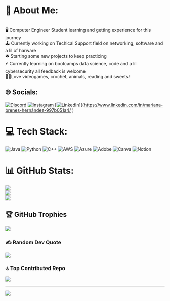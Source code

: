 
# 💫 About Me:
<br>🖥️ Computer Engineer Student learning and getting experience for this journey<br>🕹️ Currently working on Techical Support field on networking, software and a lil of harware <br>☘️ Starting some new projects to keep practicing <br>⚡ Currently learning on bootcamps data science, code and a lil cybersecurity all feedback is welcome<br>🩷🧶Love videogames, crochet, animals, reading and sweets! <br>


## 🌐 Socials:
[![Discord](https://img.shields.io/badge/Discord-%237289DA.svg?logo=discord&logoColor=white)](https://discord.gg/aelinfirebreathing) [![Instagram](https://img.shields.io/badge/Instagram-%23E4405F.svg?logo=Instagram&logoColor=white)](https://instagram.com/merkurmariana) [![LinkedIn](https://img.shields.io/badge/LinkedIn-%230077B5.svg?logo=linkedin&logoColor=white)]((https://www.linkedin.com/in/mariana-brenes-hernández-997b051a4/ ) 

# 💻 Tech Stack:
![Java](https://img.shields.io/badge/java-%23ED8B00.svg?style=for-the-badge&logo=openjdk&logoColor=white) ![Python](https://img.shields.io/badge/python-3670A0?style=for-the-badge&logo=python&logoColor=ffdd54) ![C++](https://img.shields.io/badge/c++-%2300599C.svg?style=for-the-badge&logo=c%2B%2B&logoColor=white) ![AWS](https://img.shields.io/badge/AWS-%23FF9900.svg?style=for-the-badge&logo=amazon-aws&logoColor=white) ![Azure](https://img.shields.io/badge/azure-%230072C6.svg?style=for-the-badge&logo=microsoftazure&logoColor=white) ![Adobe](https://img.shields.io/badge/adobe-%23FF0000.svg?style=for-the-badge&logo=adobe&logoColor=white) ![Canva](https://img.shields.io/badge/Canva-%2300C4CC.svg?style=for-the-badge&logo=Canva&logoColor=white) ![Notion](https://img.shields.io/badge/Notion-%23000000.svg?style=for-the-badge&logo=notion&logoColor=white)
# 📊 GitHub Stats:
![](https://github-readme-stats.vercel.app/api?username=MarianaMerkur&theme=radical&hide_border=false&include_all_commits=false&count_private=false)<br/>
![](https://github-readme-streak-stats.herokuapp.com/?user=MarianaMerkur&theme=radical&hide_border=false)<br/>
![](https://github-readme-stats.vercel.app/api/top-langs/?username=MarianaMerkur&theme=radical&hide_border=false&include_all_commits=false&count_private=false&layout=compact)

## 🏆 GitHub Trophies
![](https://github-profile-trophy.vercel.app/?username=MarianaMerkur&theme=radical&no-frame=false&no-bg=true&margin-w=4)

### ✍️ Random Dev Quote
![](https://quotes-github-readme.vercel.app/api?type=horizontal&theme=radical)

### 🔝 Top Contributed Repo
![](https://github-contributor-stats.vercel.app/api?username=MarianaMerkur&limit=5&theme=dracula&combine_all_yearly_contributions=true)

---
[![](https://visitcount.itsvg.in/api?id=MarianaMerkur&icon=7&color=5)](https://visitcount.itsvg.in)

<!-- Proudly created with GPRM ( https://gprm.itsvg.in ) -->

<!---
MarianaMerkur/MarianaMerkur is a ✨ special ✨ repository because its `README.md` (this file) appears on your GitHub profile.
You can click the Preview link to take a look at your changes.
--->
